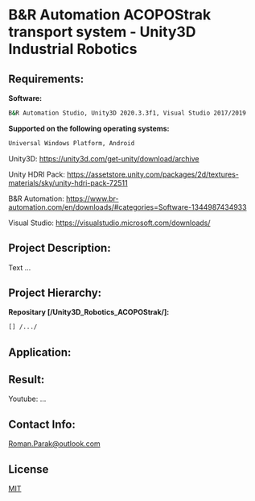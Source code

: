 # B&R Automation ACOPOStrak transport system - Unity3D Industrial Robotics

## Requirements:

**Software:**
```bash
B&R Automation Studio, Unity3D 2020.3.3f1, Visual Studio 2017/2019
```

**Supported on the following operating systems:**
```bash
Universal Windows Platform, Android
```

Unity3D: https://unity3d.com/get-unity/download/archive

Unity HDRI Pack: https://assetstore.unity.com/packages/2d/textures-materials/sky/unity-hdri-pack-72511

B&R Automation: https://www.br-automation.com/en/downloads/#categories=Software-1344987434933

Visual Studio: https://visualstudio.microsoft.com/downloads/

## Project Description:

Text ...

## Project Hierarchy:

**Repositary [/Unity3D_Robotics_ACOPOStrak/]:**

```bash
[] /.../
```

## Application:

## Result:

Youtube: ...

## Contact Info:
Roman.Parak@outlook.com

## License
[MIT](https://choosealicense.com/licenses/mit/)

